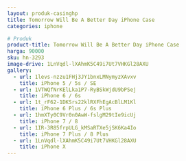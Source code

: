 ```yaml
---
layout: produk-casinghp
title: Tomorrow Will Be A Better Day iPhone Case
categories: iphone

# Produk
product-title: Tomorrow Will Be A Better Day iPhone Case
harga: 90000
sku: hn-3293
image-drive: 1LnVqdl-lXAhmK5C49i7Ut7VHKGl28AXU
gallery:
  - url: 1levs-nzzu1FHj3JY1bnxLMNymyzXAvxv
    title: iPhone 5 / 5s / SE
  - url: 1VTWQfNrKElLka1P7-RyBSkWjdU9bPSej
    title: iPhone 6 / 6s
  - url: 1t_rF62-1DKSrs22klRXFhEgAcBlLM1Kl
    title: iPhone 6 Plus / 6s Plus
  - url: 1hmXTy0C9Vr0n0AwW-fslgM29tIe9icUj
    title: iPhone 7 / 8
  - url: 1IR-3R85frpULG_kMSaRTXe5jSK6Ka4Io
    title: iPhone 7 Plus / 8 Plus
  - url: 1LnVqdl-lXAhmK5C49i7Ut7VHKGl28AXU
    title: iPhone X
---
```

